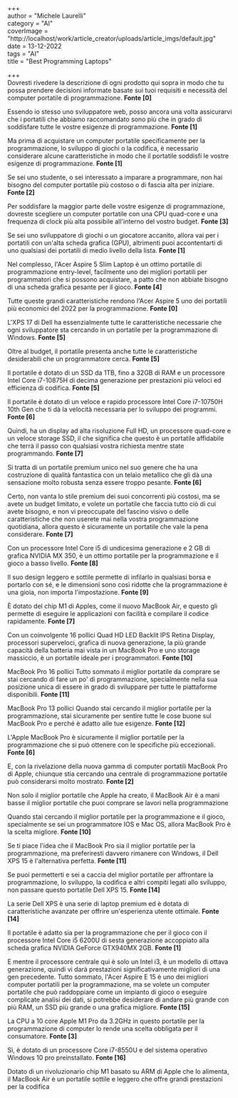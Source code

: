 +++   
author = "Michele Laurelli"   
category = "AI"   
coverImage = "http://localhost/work/article\_creator/uploads/article\_imgs/default.jpg"   
date = 13-12-2022   
tags = "AI"   
title = "Best Programming Laptops"   
  
  
+++   
Dovresti rivedere la descrizione di ogni prodotto qui sopra in modo che tu possa prendere decisioni informate basate sui tuoi requisiti e necessità del computer portatile di programmazione.  **Fonte \[0\]**   
  
Essendo io stesso uno sviluppatore web, posso ancora una volta assicurarvi che i portatili che abbiamo raccomandato sono più che in grado di soddisfare tutte le vostre esigenze di programmazione.  **Fonte \[1\]**   
  
Ma prima di acquistare un computer portatile specificamente per la programmazione, lo sviluppo di giochi o la codifica, è necessario considerare alcune caratteristiche in modo che il portatile soddisfi le vostre esigenze di programmazione.  **Fonte \[1\]**   
  
Se sei uno studente, o sei interessato a imparare a programmare, non hai bisogno del computer portatile più costoso o di fascia alta per iniziare.  **Fonte \[2\]**   
  
Per soddisfare la maggior parte delle vostre esigenze di programmazione, dovreste scegliere un computer portatile con una CPU quad-core e una frequenza di clock più alta possibile all'interno del vostro budget.  **Fonte \[3\]**   
  
Se sei uno sviluppatore di giochi o un giocatore accanito, allora vai per i portatili con un'alta scheda grafica (GPU), altrimenti puoi accontentarti di uno qualsiasi dei portatili di medio livello della lista.  **Fonte \[1\]**   
  
Nel complesso, l'Acer Aspire 5 Slim Laptop è un ottimo portatile di programmazione entry-level, facilmente uno dei migliori portatili per programmatori che si possono acquistare, a patto che non abbiate bisogno di una scheda grafica pesante per il gioco.  **Fonte \[4\]**   
  
Tutte queste grandi caratteristiche rendono l'Acer Aspire 5 uno dei portatili più economici del 2022 per la programmazione.  **Fonte \[0\]**   
  
L'XPS 17 di Dell ha essenzialmente tutte le caratteristiche necessarie che ogni sviluppatore sta cercando in un portatile per la programmazione di Windows.  **Fonte \[5\]**   
  
Oltre al budget, il portatile presenta anche tutte le caratteristiche desiderabili che un programmatore cerca.  **Fonte \[5\]**   
  
Il portatile è dotato di un SSD da 1TB, fino a 32GB di RAM e un processore Intel Core i7-10875H di decima generazione per prestazioni più veloci ed efficienza di codifica.  **Fonte \[5\]**   
  
Il portatile è dotato di un veloce e rapido processore Intel Core i7-10750H 10th Gen che ti dà la velocità necessaria per lo sviluppo dei programmi.  **Fonte \[6\]**   
  
Quindi, ha un display ad alta risoluzione Full HD, un processore quad-core e un veloce storage SSD, il che significa che questo è un portatile affidabile che terrà il passo con qualsiasi vostra richiesta mentre state programmando.  **Fonte \[7\]**   
  
Si tratta di un portatile premium unico nel suo genere che ha una costruzione di qualità fantastica con un telaio metallico che gli dà una sensazione molto robusta senza essere troppo pesante.  **Fonte \[6\]**   
  
Certo, non vanta lo stile premium dei suoi concorrenti più costosi, ma se avete un budget limitato, e volete un portatile che faccia tutto ciò di cui avete bisogno, e non vi preoccupate del fascino visivo o delle caratteristiche che non userete mai nella vostra programmazione quotidiana, allora questo è sicuramente un portatile che vale la pena considerare.  **Fonte \[7\]**   
  
Con un processore Intel Core i5 di undicesima generazione e 2 GB di grafica NVIDIA MX 350, è un ottimo portatile per la programmazione e il gioco a basso livello.  **Fonte \[8\]**   
  
Il suo design leggero e sottile permette di infilarlo in qualsiasi borsa e portarlo con sé, e le dimensioni sono così ridotte che la programmazione è una gioia, non importa l'impostazione.  **Fonte \[9\]**   
  
È dotato del chip M1 di Apples, come il nuovo MacBook Air, e questo gli permette di eseguire le applicazioni con facilità e compilare il codice rapidamente.  **Fonte \[7\]**   
  
Con un coinvolgente 16 pollici Quad HD LED Backlit IPS Retina Display, processori superveloci, grafica di nuova generazione, la più grande capacità della batteria mai vista in un MacBook Pro e uno storage massiccio, è un portatile ideale per i programmatori.  **Fonte \[10\]**   
  
MacBook Pro 16 pollici Tutto sommato il miglior portatile da comprare se stai cercando di fare un po' di programmazione, specialmente nella sua posizione unica di essere in grado di sviluppare per tutte le piattaforme disponibili.  **Fonte \[11\]**   
  
MacBook Pro 13 pollici Quando stai cercando il miglior portatile per la programmazione, stai sicuramente per sentire tutte le cose buone sul MacBook Pro e perché è adatto alle tue esigenze.  **Fonte \[12\]**   
  
L'Apple MacBook Pro è sicuramente il miglior portatile per la programmazione che si può ottenere con le specifiche più eccezionali.  **Fonte \[6\]**   
  
E, con la rivelazione della nuova gamma di computer portatili MacBook Pro di Apple, chiunque stia cercando una centrale di programmazione portatile può considerarsi molto mostrato.  **Fonte \[2\]**   
  
Non solo il miglior portatile che Apple ha creato, il MacBook Air è a mani basse il miglior portatile che puoi comprare se lavori nella programmazione  
  
Quando stai cercando il miglior portatile per la programmazione e il gioco, specialmente se sei un programmatore IOS e Mac OS, allora MacBook Pro è la scelta migliore.  **Fonte \[10\]**   
  
Se ti piace l'idea che il MacBook Pro sia il miglior portatile per la programmazione, ma preferiresti davvero rimanere con Windows, il Dell XPS 15 è l'alternativa perfetta.  **Fonte \[11\]**   
  
Se puoi permetterti e sei a caccia del miglior portatile per affrontare la programmazione, lo sviluppo, la codifica e altri compiti legati allo sviluppo, non passare questo portatile Dell XPS 15.  **Fonte \[14\]**   
  
La serie Dell XPS è una serie di laptop premium ed è dotata di caratteristiche avanzate per offrire un'esperienza utente ottimale.  **Fonte \[14\]**   
  
Il portatile è adatto sia per la programmazione che per il gioco con il processore Intel Core i5 6200U di sesta generazione accoppiato alla scheda grafica NVIDIA GeForce GTX940MX 2GB.  **Fonte \[1\]**   
  
E mentre il processore centrale qui è solo un Intel i3, è un modello di ottava generazione, quindi vi darà prestazioni significativamente migliori di una gen precedente. Tutto sommato, l'Acer Aspire E 15 è uno dei migliori computer portatili per la programmazione, ma se volete un computer portatile che può raddoppiare come un impianto di gioco o eseguire complicate analisi dei dati, si potrebbe desiderare di andare più grande con più RAM, un SSD più grande o una grafica migliore.  **Fonte \[15\]**   
  
La CPU a 10 core Apple M1 Pro da 3.2GHz in questo portatile per la programmazione di computer lo rende una scelta obbligata per il consumatore.  **Fonte \[3\]**   
  
Sì, è dotato di un processore Core i7-8550U e del sistema operativo Windows 10 pro preinstallato.  **Fonte \[16\]**   
  
Dotato di un rivoluzionario chip M1 basato su ARM di Apple che lo alimenta, il MacBook Air è un portatile sottile e leggero che offre grandi prestazioni per la codifica